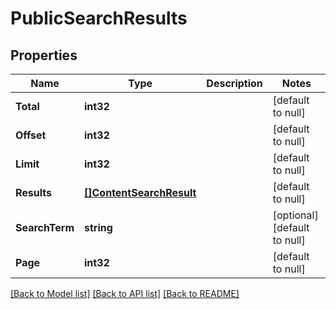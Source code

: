 # PublicSearchResults

## Properties
Name | Type | Description | Notes
------------ | ------------- | ------------- | -------------
**Total** | **int32** |  | [default to null]
**Offset** | **int32** |  | [default to null]
**Limit** | **int32** |  | [default to null]
**Results** | [**[]ContentSearchResult**](ContentSearchResult.md) |  | [default to null]
**SearchTerm** | **string** |  | [optional] [default to null]
**Page** | **int32** |  | [default to null]

[[Back to Model list]](../README.md#documentation-for-models) [[Back to API list]](../README.md#documentation-for-api-endpoints) [[Back to README]](../README.md)

